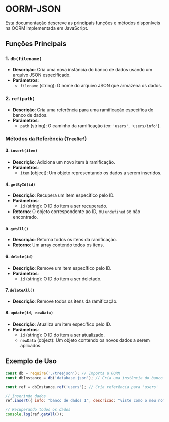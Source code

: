 # OORM-JSON

Esta documentação descreve as principais funções e métodos disponíveis na OORM implementada em JavaScript.

## Funções Principais

### 1. `db(filename)`

- **Descrição**: Cria uma nova instância do banco de dados usando um arquivo JSON especificado.
- **Parâmetros**: 
  - `filename` (string): O nome do arquivo JSON que armazena os dados.

### 2. `ref(path)`

- **Descrição**: Cria uma referência para uma ramificação específica do banco de dados.
- **Parâmetros**: 
  - `path` (string): O caminho da ramificação (ex: `'users'`, `'users/info'`).

### Métodos da Referência (`TreeRef`)

#### 3. `insert(item)`

- **Descrição**: Adiciona um novo item à ramificação.
- **Parâmetros**: 
  - `item` (object): Um objeto representando os dados a serem inseridos.

#### 4. `getById(id)`

- **Descrição**: Recupera um item específico pelo ID.
- **Parâmetros**: 
  - `id` (string): O ID do item a ser recuperado.
- **Retorno**: O objeto correspondente ao ID, ou `undefined` se não encontrado.

#### 5. `getAll()`

- **Descrição**: Retorna todos os itens da ramificação.
- **Retorno**: Um array contendo todos os itens.

#### 6. `delete(id)`

- **Descrição**: Remove um item específico pelo ID.
- **Parâmetros**: 
  - `id` (string): O ID do item a ser deletado.

#### 7. `deleteAll()`

- **Descrição**: Remove todos os itens da ramificação.

#### 8. `update(id, newData)`

- **Descrição**: Atualiza um item específico pelo ID.
- **Parâmetros**: 
  - `id` (string): O ID do item a ser atualizado.
  - `newData` (object): Um objeto contendo os novos dados a serem aplicados.

## Exemplo de Uso

```javascript
const db = require('./treejson'); // Importa a OORM
const dbInstance = db('database.json'); // Cria uma instância do banco de dados

const ref = dbInstance.ref('users'); // Cria referência para 'users'

// Inserindo dados
ref.insert({ info: "banco de dados 1", descricao: "viste como o meu nome é Walter" });

// Recuperando todos os dados
console.log(ref.getAll());
